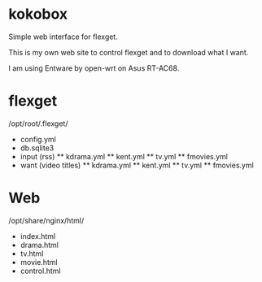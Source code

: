# kokobox

Simple web interface for flexget.

This is my own web site to control flexget and to download what I want. 

I am using Entware by open-wrt on Asus RT-AC68. 


# flexget
/opt/root/.flexget/
* config.yml
* db.sqlite3
* input (rss)
** kdrama.yml
** kent.yml
** tv.yml
** fmovies.yml
* want (video titles)
** kdrama.yml
** kent.yml
** tv.yml
** fmovies.yml


# Web
/opt/share/nginx/html/
* index.html
* drama.html
* tv.html
* movie.html
* control.html


